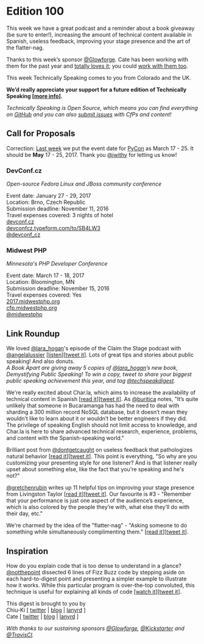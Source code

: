 # Edition 100

This week we have a great podcast and a reminder about a book giveaway (be sure to enter!), increasing the amount of technical content available in Spanish, useless feedback, improving your stage presence and the art of the flatter-nag.

Thanks to this week’s sponsor [@Glowforge](https://twitter.com/glowforge). Cate has been working with them for the past year and [totally loves it](http://www.catehuston.com/blog/2015/10/21/lasers-and-practical-skills/); you could [work with them too](https://glowforge.com/jobs/).

This week Technically Speaking comes to you from Colorado and the UK.

**We’d really appreciate your support for a future edition of Technically Speaking [[more info](http://www.techspeak.email/sponsorship/)].**  

*Technically Speaking is Open Source, which means you can find everything on [GitHub](https://github.com/catehstn/technically-speaking/) and you can also [submit issues](https://github.com/catehstn/technically-speaking/issues/new) with CfPs and content!*  

## Call for Proposals

Correction: [Last week](http://tinyletter.com/techspeak/letters/technically-speaking-october-25-2016) we put the event date for [PyCon](https://us.pycon.org/2017/) as March 17 - 25. It should be **May** 17 - 25, 2017. Thank you [@jwithy](https://twitter.com/jwithy/status/790942555768705024) for letting us know!

### DevConf.cz

*Open-source Fedora Linux and JBoss community conference*

Event date: January 27 - 29, 2017  
Location: Brno, Czech Republic  
Submission deadline: November 11, 2016  
Travel expenses covered: 3 nights of hotel  
[devconf.cz](https://devconf.cz)  
[devconfcz.typeform.com/to/SB4LW3](https://devconfcz.typeform.com/to/SB4LW3)  
[@devconf_cz](https://twitter.com/devconf_cz)  


### Midwest PHP

*Minnesota's PHP Developer Conference*

Event date: March 17 - 18, 2017  
Location: Bloomington, MN  
Submission deadline: November 15, 2016  
Travel expenses covered: Yes  
[2017.midwestphp.org](https://2017.midwestphp.org/)  
[cfp.midwestphp.org](https://cfp.midwestphp.org/)  
[@midwestphp](https://twitter.com/midwestphp)


## Link Roundup

We loved [@lara_hogan](http://twitter.com/lara_hogan)'s episode of the Claim the Stage podcast with [@angelalussier](http://twitter.com/angelalussier) [[listen](https://itunes.apple.com/us/podcast/angela-lussier/id1119712757)][[tweet it](https://twitter.com/home?status=Demystifying%20Public%20speaking%20with%20%40lara_hogan%20and%20%40angelalussier%20-%20https%3A//itunes.apple.com/us/podcast/angela-lussier/id1119712757%20/via%20%40techspeakdigest)]. Lots of great tips and stories about public speaking! And also donuts.  
*A Book Apart are giving away 5 copies of [@lara_hogan](http://twitter.com/lara_hogan)’s new book, Demystifying Public Speaking! To win a copy, tweet to share your biggest public speaking achievement this year, and tag [@techspeakdigest](http://twitter.com/techspeakdigest).*

We're really excited about Char.la, which aims to increase the availability of technical content in Spanish [[read it](https://medium.com/colombia-dev/announcing-char-la-helping-bridge-the-spanish-speaking-tech-knowledge-gap-3d3bf56aea9e#.8nkv4dgap)][[tweet it](https://twitter.com/home?status=Announcing%20Char.la%E2%80%8A%E2%80%94%E2%80%8AHelping%20bridge%20the%20Spanish%20speaking%20tech%20knowledge%20gap%20by%20%40buritica%20https%3A//medium.com/colombia-dev/announcing-char-la-helping-bridge-the-spanish-speaking-tech-knowledge-gap-3d3bf56aea9e%23.8nkv4dgap%20via%20%40techspeakdigest)]. As [@buritica](http://twitter.com/buritica) notes, "It’s quite unlikely that someone in Bucaramanga has had the need to deal with sharding a 300 million record NoSQL database, but it doesn’t mean they wouldn’t like to learn about it or wouldn’t be better engineers if they did. The privilege of speaking English should not limit access to knowledge, and Char.la is here to share advanced technical research, experience, problems, and content with the Spanish-speaking world."

Brilliant post from [@dontgetcaught](http://twitter.com/dontgetcaught) on useless feedback that pathologizes natural behavior [[read it](http://eloquentwoman.blogspot.com/2016/10/lets-stop-tormenting-speakers-about.html)][[tweet it](https://twitter.com/home?status=Let%27s%20stop%20tormenting%20speakers%20about%20these%20four%20normal%20qualities%20by%20%40dontgetcaught%20http%3A//eloquentwoman.blogspot.com/2016/10/lets-stop-tormenting-speakers-about.html%20via%20%40techspeakdigest)]. This point is everything, "So why are you customizing your presenting style for one listener? And is that listener really upset about something else, like the fact that you're speaking and he's not?"

[@gretchenrubin](http://twitter.com/gretchenrubin) writes up 11 helpful tips on improving your stage presence from Livingston Taylor [[read it](http://gretchenrubin.com/happiness_project/2016/10/11-tips-for-toast-speech-presentation/)][[tweet it](https://twitter.com/home?status=11%20Tips%20for%20Improving%20Your%20Toast,%20Speech,%20or%20Presentation%20by%20%40gretchenrubin%20http%3A//gretchenrubin.com/happiness_project/2016/10/11-tips-for-toast-speech-presentation%20via%20%40techspeakdigest)]. Our favourite is #3 - "Remember that your performance is just one aspect of the audience’s experience, which is also colored by the people they’re with, what else they’ll do with their day, etc."

We're charmed by the idea of the "flatter-nag" - "Asking someone to do something while simultaneously complimenting them." [[read it](https://kpresner.com/2014/06/09/the-gentle-art-of-the-flatter-nag/)][[tweet it](https://twitter.com/home?status=The%20Gentle%20Art%20of%20the%20Flatter-Nag%20by%20%40zoonini%20https%3A//kpresner.com/2014/06/09/the-gentle-art-of-the-flatter-nag/%20via%20%40techspeakdigest)].

## Inspiration

How do you explain code that is too dense to understand in a glance? [@notthepoint](https://twitter.com/notthepoint) dissected 6 lines of Fizz Buzz code by stepping aside on each hard-to-digest point and presenting a simpler example to illustrate how it works. While this particular program is over-the-top convoluted, this technique is useful for explaining all kinds of code [[watch it](https://vimeo.com/181409251)][[tweet it](https://twitter.com/home?status=5%20WTFs%20in%206%20LOCs%3A%20%40notthepoint%20dissects%20convoluted%20code%20https%3A//vimeo.com/181409251%20via%20%40techspeakdigest)].


This digest is brought to you by  
Chiu-Ki [ [twitter](https://twitter.com/chiuki) | [blog](http://blog.sqisland.com/) | [lanyrd](http://lanyrd.com/profile/chiuki/) ]  
Cate [ [twitter](https://twitter.com/catehstn) | [blog](http://www.catehuston.com/blog/) | [lanyrd](http://lanyrd.com/profile/catehstn/) ]

*With thanks to our sustaining sponsors [@Glowforge](http://twitter.com/glowforge), [@Kickstarter](http://twitter.com/kickstarter) and [@TravisCI](http://twitter.com/travisci).*
